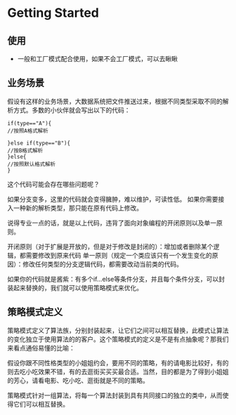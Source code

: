 # Getting Started

## 使用
- 一般和工厂模式配合使用，如果不会工厂模式，可以去瞅瞅

## 业务场景
假设有这样的业务场景，大数据系统把文件推送过来，根据不同类型采取不同的解析方式。多数的小伙伴就会写出以下的代码：
```
if(type=="A"){
//按照A格式解析

}else if(type=="B"){
//按B格式解析
}else{
//按照默认格式解析
}
```

这个代码可能会存在哪些问题呢？

如果分支变多，这里的代码就会变得臃肿，难以维护，可读性低。
如果你需要接入一种新的解析类型，那只能在原有代码上修改。

说得专业一点的话，就是以上代码，违背了面向对象编程的开闭原则以及单一原则。

开闭原则（对于扩展是开放的，但是对于修改是封闭的）：增加或者删除某个逻辑，都需要修改到原来代码
单一原则（规定一个类应该只有一个发生变化的原因）：修改任何类型的分支逻辑代码，都需要改动当前类的代码。

如果你的代码就是酱紫：有多个if...else等条件分支，并且每个条件分支，可以封装起来替换的，我们就可以使用策略模式来优化。

## 策略模式定义
策略模式定义了算法族，分别封装起来，让它们之间可以相互替换，此模式让算法的变化独立于使用算法的的客户。这个策略模式的定义是不是有点抽象呢？那我们来看点通俗易懂的比喻：

假设你跟不同性格类型的小姐姐约会，要用不同的策略，有的请电影比较好，有的则去吃小吃效果不错，有的去逛街买买买最合适。当然，目的都是为了得到小姐姐的芳心，请看电影、吃小吃、逛街就是不同的策略。

策略模式针对一组算法，将每一个算法封装到具有共同接口的独立的类中，从而使得它们可以相互替换。
